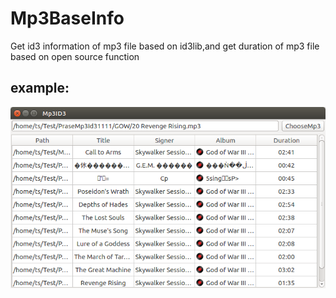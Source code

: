 # Mp3BaseInfo
Get id3 information of mp3 file based on id3lib,and get duration  of mp3 file based on open source function 

## example:
![image](img/Mp3ID3.png)

